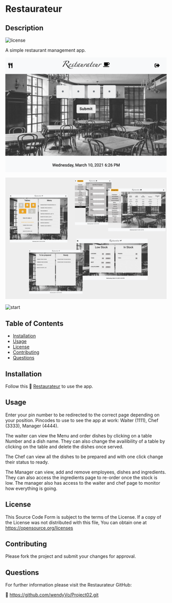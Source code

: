 # Restaurateur

  ## Description
  ![license](https://img.shields.io/badge/license--green.svg)

  A simple restaurant management app.

  ![login](public/assets/img/readmeImg/login.png)

  ![app](public/assets/img/readmeImg/app.png)


![start](public/assets/img/start.png)
  ## Table of Contents

  * [Installation](#installation)
  * [Usage](#usage)
  * [License](#license)
  * [Contributing](#contributing)
  * [Questions](#questions)

  ## Installation
  Follow this :link: [Restaurateur](https://frozen-woodland-65100.herokuapp.com/) to use the app. 

  ## Usage
  Enter your pin number to be redirected to the correct page depending on your position.
  Pincodes to use to see the app at work: Waiter (1111), Chef (3333), Manager (4444).
  
  The waiter can view the Menu and order dishes by clicking on a table Number and a dish name.
  They can also change the availibility of a table by clicking on the table and delete the dishes once served.

  The Chef can view all the dishes to be prepared and with one click change their status to ready.
  
  The Manager can view, add and remove employees, dishes and ingredients. They can also access the ingredients page to re-order once the stock is low. The manager also has access to the waiter and chef page to monitor how everything is going.

  ## License
  This Source Code Form is subject to the terms of the  License. 
  If a copy of the License was not distributed with this file, You can obtain one at https://opensource.org/licenses

  ## Contributing
  Please fork the project and submit your changes for approval.

  ## Questions
  For further information please visit the Restaurateur GitHub:

  :link: https://github.com/wendyVo/Project02.git

  